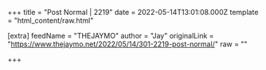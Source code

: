 
+++
title = "Post Normal | 2219"
date = 2022-05-14T13:01:08.000Z
template = "html_content/raw.html"

[extra]
feedName = "THEJAYMO"
author = "Jay"
originalLink = "https://www.thejaymo.net/2022/05/14/301-2219-post-normal/"
raw = ""

+++

